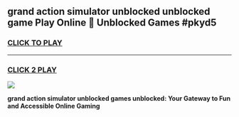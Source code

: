
## grand action simulator unblocked unblocked game Play Online 👋 Unblocked Games #pkyd5
<h3>
<a href="https://premium.freeplayer.one?title=grand_action_simulator_unblocked&ref=21F">CLICK TO PLAY</a></h3>
<hr>

<h3>
<a href="https://premium.freeplayer.one?title=grand_action_simulator_unblocked&ref=21F">CLICK 2 PLAY</a>
  
</h3>

<a href="https://premium.freeplayer.one?title=grand_action_simulator_unblocked&ref=21F/"><img src="https://clearcache.store/games.png"></a>


**grand action simulator unblocked games unblocked: Your Gateway to Fun and Accessible Online Gaming**
